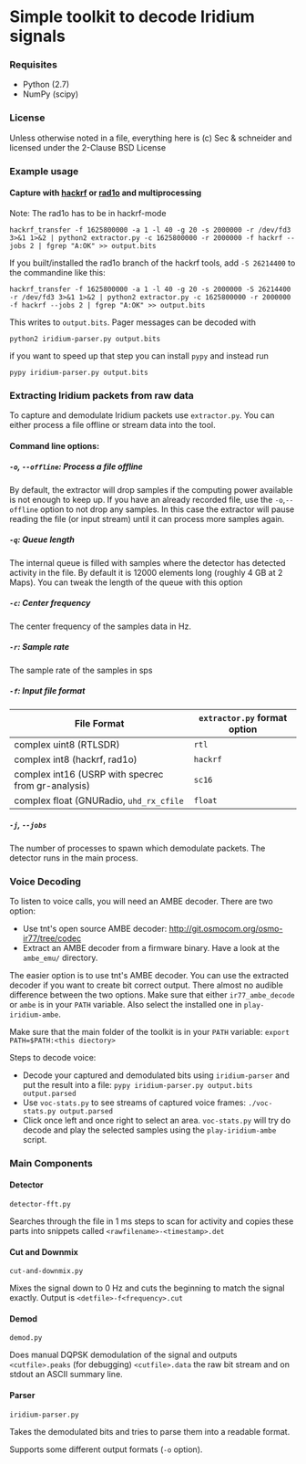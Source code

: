 # Simple toolkit to decode Iridium signals

### Requisites

 * Python (2.7)
 * NumPy (scipy)

### License

Unless otherwise noted in a file, everything here is
(c) Sec & schneider
and licensed under the 2-Clause BSD License

### Example usage
#### Capture with [hackrf](https://greatscottgadgets.com/hackrf/) or [rad1o](https://rad1o.badge.events.ccc.de/start) and multiprocessing

Note: The rad1o has to be in hackrf-mode

    hackrf_transfer -f 1625800000 -a 1 -l 40 -g 20 -s 2000000 -r /dev/fd3 3>&1 1>&2 | python2 extractor.py -c 1625800000 -r 2000000 -f hackrf --jobs 2 | fgrep "A:OK" >> output.bits

If you built/installed the rad1o branch of the hackrf tools, add `-S 26214400` to the commandine like this:

    hackrf_transfer -f 1625800000 -a 1 -l 40 -g 20 -s 2000000 -S 26214400 -r /dev/fd3 3>&1 1>&2 | python2 extractor.py -c 1625800000 -r 2000000 -f hackrf --jobs 2 | fgrep "A:OK" >> output.bits

This writes to `output.bits`. Pager messages can be decoded with

    python2 iridium-parser.py output.bits

if you want to speed up that step you can install `pypy` and instead run 

    pypy iridium-parser.py output.bits

### Extracting Iridium packets from raw data

To capture and demodulate Iridium packets use `extractor.py`. You can either process
a file offline or stream data into the tool.

#### Command line options:

##### `-o`, `--offline`: Process a file offline
By default, the extractor will drop samples if the computing power available is
not enough to keep up. If you have an already recorded file, use the `-o`,`--offline`
option to not drop any samples. In this case the extractor will pause reading the
file (or input stream) until it can process more samples again.

##### `-q`: Queue length
The internal queue is filled with samples where the detector has detected activity
in the file. By default it is 12000 elements long (roughly 4 GB at 2 Maps). You can
tweak the length of the queue with this option

##### `-c`: Center frequency
The center frequency of the samples data in Hz.

##### `-r`: Sample rate
The sample rate of the samples in sps

##### `-f`: Input file format
| File Format                                        | `extractor.py` format option |
|----------------------------------------------------|------------------------------|
| complex uint8 (RTLSDR)                             | `rtl`                        |
| complex int8 (hackrf, rad1o)                       | `hackrf`                     |
| complex int16 (USRP with specrec from gr-analysis) | `sc16`                       |
| complex float (GNURadio, `uhd_rx_cfile`            | `float`                      |

##### `-j`, `--jobs`
The number of processes to spawn which demodulate packets. The detector runs in the main
process.

### Voice Decoding
To listen to voice calls, you will need an AMBE decoder. There are two option:
 - Use tnt's open source AMBE decoder: http://git.osmocom.org/osmo-ir77/tree/codec
 - Extract an AMBE decoder from a firmware binary. Have a look at the `ambe_emu/` directory.

The easier option is to use tnt's AMBE decoder. You can use the extracted decoder if you want to create bit correct output. There almost no audible difference between the two options. Make sure that either `ir77_ambe_decode` or `ambe` is in your `PATH` variable. Also select the installed one in `play-iridium-ambe`.

Make sure that the main folder of the toolkit is in your `PATH` variable: `export PATH=$PATH:<this diectory>`

Steps to decode voice:
 - Decode your captured and demodulated bits using `iridium-parser` and put the result into a file: `pypy iridium-parser.py output.bits output.parsed`
 - Use `voc-stats.py` to see streams of captured voice frames: `./voc-stats.py output.parsed`
 - Click once left and once right to select an area. `voc-stats.py` will try do decode and play the selected samples using the `play-iridium-ambe` script.


### Main Components

#### Detector
`detector-fft.py`

Searches through the file in 1 ms steps to scan for activity
and copies these parts into snippets called `<rawfilename>-<timestamp>.det`

#### Cut and Downmix

`cut-and-downmix.py`

Mixes the signal down to 0 Hz and cuts the beginning to match
the signal exactly. Output is `<detfile>-f<frequency>.cut`

#### Demod

`demod.py`

Does manual DQPSK demodulation of the signal and outputs
`<cutfile>.peaks` (for debugging)
`<cutfile>.data` the raw bit stream
and on stdout an ASCII summary line.

#### Parser

`iridium-parser.py`

Takes the demodulated bits and tries to parse them into a readable format.

Supports some different output formats (`-o` option).

